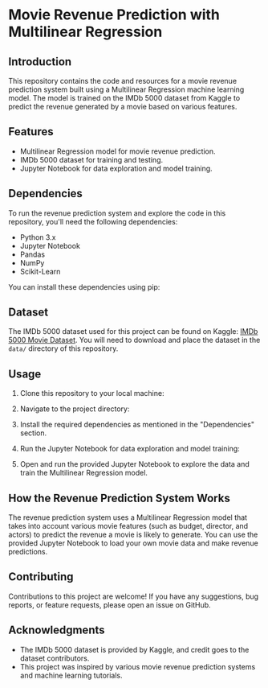 # Movie Revenue Prediction with Multilinear Regression


## Introduction

This repository contains the code and resources for a movie revenue prediction system built using a Multilinear Regression machine learning model. The model is trained on the IMDb 5000 dataset from Kaggle to predict the revenue generated by a movie based on various features.

## Features

- Multilinear Regression model for movie revenue prediction.
- IMDb 5000 dataset for training and testing.
- Jupyter Notebook for data exploration and model training.

## Dependencies

To run the revenue prediction system and explore the code in this repository, you'll need the following dependencies:

- Python 3.x
- Jupyter Notebook
- Pandas
- NumPy
- Scikit-Learn

You can install these dependencies using pip:



## Dataset

The IMDb 5000 dataset used for this project can be found on Kaggle: [IMDb 5000 Movie Dataset](https://www.kaggle.com/carolzhangdc/imdb-5000-movie-dataset). You will need to download and place the dataset in the `data/` directory of this repository.

## Usage

1. Clone this repository to your local machine:

2. Navigate to the project directory:

3. Install the required dependencies as mentioned in the "Dependencies" section.

4. Run the Jupyter Notebook for data exploration and model training:

5. Open and run the provided Jupyter Notebook to explore the data and train the Multilinear Regression model.


## How the Revenue Prediction System Works

The revenue prediction system uses a Multilinear Regression model that takes into account various movie features (such as budget, director, and actors) to predict the revenue a movie is likely to generate. You can use the provided Jupyter Notebook to load your own movie data and make revenue predictions.

## Contributing

Contributions to this project are welcome! If you have any suggestions, bug reports, or feature requests, please open an issue on GitHub.


## Acknowledgments

- The IMDb 5000 dataset is provided by Kaggle, and credit goes to the dataset contributors.
- This project was inspired by various movie revenue prediction systems and machine learning tutorials.
